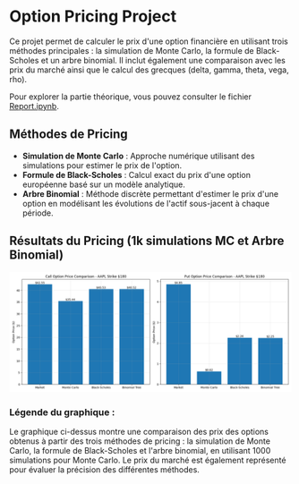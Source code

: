 # Option Pricing Project

Ce projet permet de calculer le prix d'une option financière en utilisant trois méthodes principales : la simulation de Monte Carlo, la formule de Black-Scholes et un arbre binomial. Il inclut également une comparaison avec les prix du marché ainsi que le calcul des grecques (delta, gamma, theta, vega, rho).

Pour explorer la partie théorique, vous pouvez consulter le fichier [Report.ipynb](Report.ipynb).

## Méthodes de Pricing

- **Simulation de Monte Carlo** : Approche numérique utilisant des simulations pour estimer le prix de l'option.
- **Formule de Black-Scholes** : Calcul exact du prix d'une option européenne basé sur un modèle analytique.
- **Arbre Binomial** : Méthode discrète permettant d'estimer le prix d'une option en modélisant les évolutions de l'actif sous-jacent à chaque période.

## Résultats du Pricing (1k simulations MC et Arbre Binomial)

![Comparaison des méthodes de pricing](Img/Option%20Pricer%20Comparaison.png)

### Légende du graphique :
Le graphique ci-dessus montre une comparaison des prix des options obtenus à partir des trois méthodes de pricing : la simulation de Monte Carlo, la formule de Black-Scholes et l'arbre binomial, en utilisant 1000 simulations pour Monte Carlo. Le prix du marché est également représenté pour évaluer la précision des différentes méthodes.

